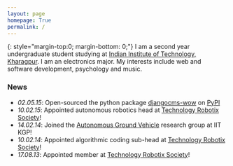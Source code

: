 ```yaml
---
layout: page
homepage: True
permalink: /
---
```


{: style="margin-top:0; margin-bottom: 0;"}
I am a second year undergraduate student studying at [Indian Institute of Technology, Kharagpur][1].
I am an electronics major. My interests include web and software development, psychology and music.

### News

   * *02.05.15*: Open-sourced the python package [djangocms-wow](/blog/2015/05/02/DjangoCMS_WOW/) on [PyPI](https://pypi.python.org/pypi/djangocms-wow)
   * *10.02.15*: Appointed autonomous robotics head at [Technology Robotix Society](http://robotix.in)!
   * *14.02.14*: Joined the [Autonomous Ground Vehicle](/AGV/) research group at IIT KGP!
   * *10.02.14*: Appointed algorithmic coding sub-head at [Technology Robotix Society](http://robotix.in)!
   * *17.08.13*: Appointed member at [Technology Robotix Society](http://robotix.in)!

[1]: http://iitkgp.ac.in/

